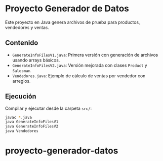 # Proyecto Generador de Datos

Este proyecto en Java genera archivos de prueba para productos, vendedores y ventas.

## Contenido
- `GenerateInfoFilesV1.java`: Primera versión con generación de archivos usando arrays básicos.
- `GenerateInfoFilesV2.java`: Versión mejorada con clases `Product` y `Salesman`.
- `Vendedores.java`: Ejemplo de cálculo de ventas por vendedor con arreglos.

## Ejecución
Compilar y ejecutar desde la carpeta `src/`:

```bash
javac *.java
java GenerateInfoFilesV1
java GenerateInfoFilesV2
java Vendedores
```
# proyecto-generador-datos
